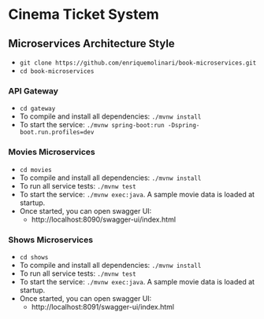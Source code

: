 # Cinema Ticket System

## Microservices Architecture Style

- `git clone https://github.com/enriquemolinari/book-microservices.git`
- `cd book-microservices`

### API Gateway

- `cd gateway`
- To compile and install all dependencies: `./mvnw install`
- To start the service: `./mvnw spring-boot:run -Dspring-boot.run.profiles=dev`

### Movies Microservices

- `cd movies`
- To compile and install all dependencies: `./mvnw install`
- To run all service tests: `./mvnw test`
- To start the service: `./mvnw exec:java`. A sample movie data is loaded at startup.
- Once started, you can open swagger UI:
    - http://localhost:8090/swagger-ui/index.html

### Shows Microservices

- `cd shows`
- To compile and install all dependencies: `./mvnw install`
- To run all service tests: `./mvnw test`
- To start the service: `./mvnw exec:java`. A sample movie data is loaded at startup.
- Once started, you can open swagger UI:
    - http://localhost:8091/swagger-ui/index.html
